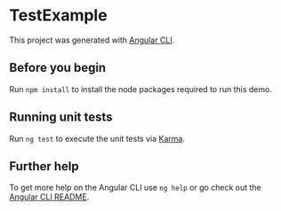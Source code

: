 # TestExample

This project was generated with [Angular CLI](https://github.com/angular/angular-cli).

## Before you begin

Run `npm install` to install the node packages required to run this demo.

## Running unit tests

Run `ng test` to execute the unit tests via [Karma](https://karma-runner.github.io).

## Further help

To get more help on the Angular CLI use `ng help` or go check out the [Angular CLI README](https://github.com/angular/angular-cli/blob/master/README.md).
